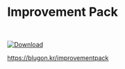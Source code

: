 # Improvement Pack

<br>

[![Download](https://img.shields.io/badge/ImprovementPack-Last_1.19__v1.0.1-blue.svg)](https://blugon.me/improvementpack)

https://blugon.kr/improvementpack
